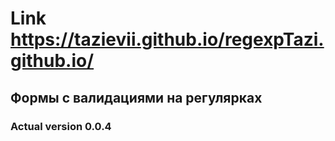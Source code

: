 # Link https://tazievii.github.io/regexpTazi.github.io/
## Формы с валидациями на регулярках
### Actual version 0.0.4